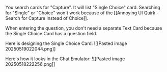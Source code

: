 
You search cards for "Capture". It will list "Single Choice" card.  Searching for "Single" or "Choice" won't work because of the [[Annoying UI Quirk - Search for Capture Instead of Choice]].

When entering the question, you don't need a separate Text Card because the Single Choice Card has a question field.

Here is designing the Single Choice Card:
![[Pasted image 20250519022044.png]]

Here's how it looks in the Chat Emulator:
![[Pasted image 20250518222256.png]]